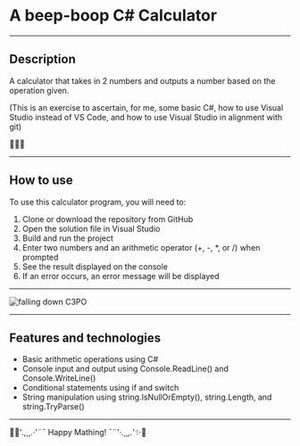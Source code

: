 ﻿# A beep-boop C# Calculator

---

## Description

A calculator that takes in 2 numbers and outputs a number based on the operation given.


(This is an exercise to ascertain, for me, some basic C#, how to use Visual Studio instead of VS Code, 
and how to use Visual Studio in alignment with git)

🌈🌈🌈

---

## How to use

To use this calculator program, you will need to: <br>

1. Clone or download the repository from GitHub
2. Open the solution file in Visual Studio
3. Build and run the project
4. Enter two numbers and an arithmetic operator (+, -, *, or /) when prompted
5. See the result displayed on the console
6. If an error occurs, an error message will be displayed

---

![falling down C3PO](https://media.tenor.com/6VG3tvOnl44AAAAC/seriously-let.gif)

---

## Features and technologies
+ Basic arithmetic operations using C#
+ Console input and output using Console.ReadLine() and Console.WriteLine()
+ Conditional statements using if and switch
+ String manipulation using string.IsNullOrEmpty(), string.Length, and string.TryParse()

---

🤖✨'*.,¸¸.·*'¨¯ Happy Mathing! ¯¨'*·.¸¸,.*'✨🤖
